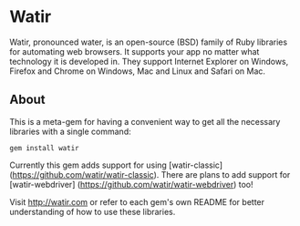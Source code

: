 Watir
==============
Watir, pronounced water, is an open-source (BSD) family of Ruby libraries for automating web browsers.
It supports your app no matter what technology it is developed in.
They support Internet Explorer on Windows, Firefox and Chrome on Windows, Mac and Linux and Safari on Mac.

About
-----

This is a meta-gem for having a convenient way to get all the necessary libraries with a single command:
    
    gem install watir

Currently this gem adds support for using [watir-classic] (https://github.com/watir/watir-classic).
There are plans to add support for [watir-webdriver] (https://github.com/watir/watir-webdriver) too!

Visit http://watir.com or refer to each gem's own README for better understanding of how to use these libraries.
